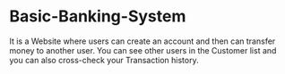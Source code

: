 # Basic-Banking-System
It is a Website where users can create an account and then can transfer money to another user.
You can see other users in the Customer list and you can also cross-check your Transaction history.
